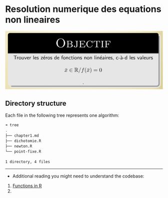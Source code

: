 # Resolution numerique des equations non lineaires

![objectif](/screenshots/2024-12-23-20-35-14.png)

## Directory structure

Each file in the following tree represents one algorithm:

```bash
➜ tree
.
├── chapter1.md
├── dichotomie.R
├── newton.R
└── point-fixe.R

1 directory, 4 files
```

---

- Additional reading you might need to understand the codebase:

1. [Functions in R](https://cran.r-project.org/doc/manuals/r-release/R-intro.html#Writing-your-own-functions)
2.
